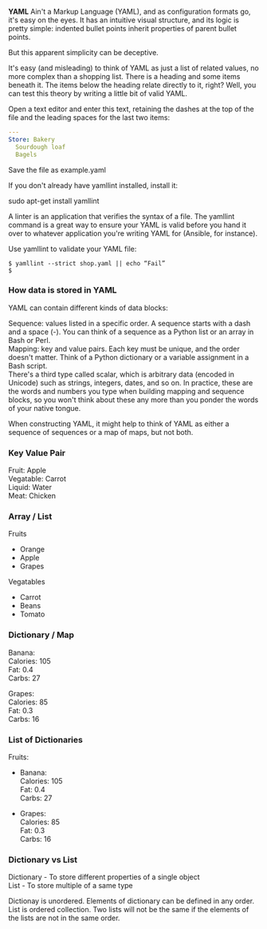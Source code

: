 **YAML** Ain't a Markup Language (YAML), and as configuration formats go, it's easy on the eyes. It has an intuitive visual structure, and its logic is pretty simple: indented bullet points inherit properties of parent bullet points.   
   
But this apparent simplicity can be deceptive.   
   
It's easy (and misleading) to think of YAML as just a list of related values, no more complex than a shopping list. There is a heading and some items beneath it. The items below the heading relate directly to it, right? Well, you can test this theory by writing a little bit of valid YAML.   
   
Open a text editor and enter this text, retaining the dashes at the top of the file and the leading spaces for the last two items:   
```yaml
---   
Store: Bakery   
  Sourdough loaf   
  Bagels   
```
Save the file as example.yaml    
   
If you don't already have yamllint installed, install it:   
   
sudo apt-get install yamllint   
   
A linter is an application that verifies the syntax of a file. The yamllint command is a great way to ensure your YAML is valid before you hand it over to whatever application you're writing YAML for (Ansible, for instance).   
   
Use yamllint to validate your YAML file:   
```console   
$ yamllint --strict shop.yaml || echo “Fail”   
$   
``` 
### How data is stored in YAML   
YAML can contain different kinds of data blocks:   
   
Sequence: values listed in a specific order. A sequence starts with a dash and a space (-). You can think of a sequence as a Python list or an array in Bash or Perl.   
Mapping: key and value pairs. Each key must be unique, and the order doesn't matter. Think of a Python dictionary or a variable assignment in a Bash script.   
There's a third type called scalar, which is arbitrary data (encoded in Unicode) such as strings, integers, dates, and so on. In practice, these are the words and numbers you type when building mapping and sequence blocks, so you won't think about these any more than you ponder the words of your native tongue.   
   
When constructing YAML, it might help to think of YAML as either a sequence of sequences or a map of maps, but not both.   
   
### Key Value Pair   
Fruit: Apple    
Vegatable: Carrot    
Liquid: Water    
Meat: Chicken    
   
### Array / List   
Fruits   
-  Orange    
-  Apple    
-  Grapes    
   
Vegatables    
- Carrot    
- Beans    
- Tomato   
   
### Dictionary / Map    
Banana:   
  Calories: 105    
  Fat: 0.4    
  Carbs: 27    
   
Grapes:   
  Calories: 85   
  Fat: 0.3   
  Carbs: 16   
   
### List of Dictionaries    
Fruits:   
-  Banana:   
     Calories: 105    
     Fat: 0.4    
     Carbs: 27    
   
-  Grapes:   
     Calories: 85   
     Fat: 0.3   
     Carbs: 16   
   
   
### Dictionary vs List    
Dictionary - To store different properties of a single object    
List - To store multiple of a same type    
   
Dictionay is unordered. Elements of dictionary can be defined in any order.    
List is ordered collection. Two lists will not be the same if the elements of the lists are not in the same order.      
   

